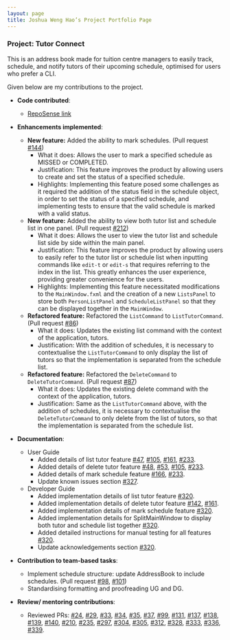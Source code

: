 ```yaml
---
layout: page
title: Joshua Weng Hao’s Project Portfolio Page
---
```


### Project: Tutor Connect

This is an address book made for tuition centre managers to easily track, schedule, 
and notify tutors of their upcoming schedule, optimised for users who prefer a CLI.

Given below are my contributions to the project.

* **Code contributed**: 
  * [RepoSense link](https://nus-cs2103-ay2324s1.github.io/tp-dashboard/?search=jweng88&breakdown=true)

* **Enhancements implemented**:
  * **New feature:** Added the ability to mark schedules. 
  (Pull request [#144](https://github.com/AY2324S1-CS2103T-T17-3/tp/pull/144))
    * What it does: Allows the user to mark a specified schedule as MISSED or COMPLETED.
    * Justification: This feature improves the product by allowing users to create and set the status of a specified
    schedule.
    * Highlights: Implementing this feature posed some challenges as it required the addition of the status field in 
    the schedule object, in order to set the status of a specified schedule, and implementing tests to ensure that the
    valid schedule is marked with a valid status. 
  * **New feature:** Added the ability to view both tutor list and schedule list in one panel. 
  (Pull request [#212](https://github.com/AY2324S1-CS2103T-T17-3/tp/pull/212))
    * What it does: Allows the user to view the tutor list and schedule list side by side within the main panel.
    * Justification: This feature improves the product by allowing users to easily refer to the tutor list or 
    schedule list when inputting commands like `edit-t` or `edit-s` that requires referring to the index in the list.
    This greatly enhances the user experience, providing greater convenience for the users.
    * Highlights: Implementing this feature necessitated modifications to the `MainWindow.fxml` and the creation of a 
    new `ListsPanel` to store both `PersonListPanel` and `ScheduleListPanel` so that they can be displayed together in 
    the `MainWindow`.
  * **Refactored feature:** Refactored the `ListCommand` to `ListTutorCommand`. 
  (Pull request [#86](https://github.com/AY2324S1-CS2103T-T17-3/tp/pull/86))
    * What it does: Updates the existing list command with the context of the application, tutors.
    * Justification: With the addition of schedules, it is necessary to contextualise the `ListTutorCommand` to 
    only display the list of tutors so that the implementation is separated from the schedule list.
  * **Refactored feature:** Refactored the `DeleteCommand` to `DeleteTutorCommand`.
    (Pull request [#87](https://github.com/AY2324S1-CS2103T-T17-3/tp/pull/87))
    * What it does: Updates the existing delete command with the context of the application, tutors.
    * Justification: Same as the `ListTutorCommand` above, with the addition of schedules, it is necessary to 
    contextualise the `DeleteTutorCommand` to only delete from the list of tutors, so that the implementation is
    separated from the schedule list.

* **Documentation**:
    * User Guide
        * Added details of list tutor feature [#47](https://github.com/AY2324S1-CS2103T-T17-3/tp/pull/47),
        [#105](https://github.com/AY2324S1-CS2103T-T17-3/tp/pull/105), 
        [#161](https://github.com/AY2324S1-CS2103T-T17-3/tp/pull/161), 
        [#233](https://github.com/AY2324S1-CS2103T-T17-3/tp/pull/233).
        * Added details of delete tutor feature [#48](https://github.com/AY2324S1-CS2103T-T17-3/tp/pull/48), 
        [#53](https://github.com/AY2324S1-CS2103T-T17-3/tp/pull/53), 
        [#105](https://github.com/AY2324S1-CS2103T-T17-3/tp/pull/105),
        [#233](https://github.com/AY2324S1-CS2103T-T17-3/tp/pull/233).
        * Added details of mark schedule feature [#166](https://github.com/AY2324S1-CS2103T-T17-3/tp/pull/166), 
        [#233](https://github.com/AY2324S1-CS2103T-T17-3/tp/pull/233).
        *  Update known issues section [#327](https://github.com/AY2324S1-CS2103T-T17-3/tp/pull/327).
    * Developer Guide
        * Added implementation details of list tutor feature 
        [#320](https://github.com/AY2324S1-CS2103T-T17-3/tp/pull/320).
        * Added implementation details of delete tutor feature 
        [#142](https://github.com/AY2324S1-CS2103T-T17-3/tp/pull/142), 
        [#161](https://github.com/AY2324S1-CS2103T-T17-3/tp/pull/161).
        * Added implementation details of mark schedule feature 
        [#320](https://github.com/AY2324S1-CS2103T-T17-3/tp/pull/320).
        * Added implementation details for SplitMainWindow to display both tutor and schedule list together 
        [#320](https://github.com/AY2324S1-CS2103T-T17-3/tp/pull/320).
        * Added detailed instructions for manual testing for all features 
        [#320](https://github.com/AY2324S1-CS2103T-T17-3/tp/pull/320).
        * Update acknowledgements section [#320](https://github.com/AY2324S1-CS2103T-T17-3/tp/pull/320).

* **Contribution to team-based tasks**:
    * Implement schedule structure: update AddressBook to include schedules. (Pull request 
    [#98](https://github.com/AY2324S1-CS2103T-T17-3/tp/pull/98),
    [#101](https://github.com/AY2324S1-CS2103T-T17-3/tp/pull/101))
    * Standardising formatting and proofreading UG and DG.

* **Review/ mentoring contributions**:
    * Reviewed PRs: [#24](https://github.com/AY2324S1-CS2103T-T17-3/tp/pull/24), 
    [#29](https://github.com/AY2324S1-CS2103T-T17-3/tp/pull/29), 
    [#33](https://github.com/AY2324S1-CS2103T-T17-3/tp/pull/33),
    [#34](https://github.com/AY2324S1-CS2103T-T17-3/tp/pull/34),
    [#35](https://github.com/AY2324S1-CS2103T-T17-3/tp/pull/35),
    [#37](https://github.com/AY2324S1-CS2103T-T17-3/tp/pull/37),
    [#99](https://github.com/AY2324S1-CS2103T-T17-3/tp/pull/99),
    [#131](https://github.com/AY2324S1-CS2103T-T17-3/tp/pull/131),
    [#137](https://github.com/AY2324S1-CS2103T-T17-3/tp/pull/137),
    [#138](https://github.com/AY2324S1-CS2103T-T17-3/tp/pull/138),
    [#139](https://github.com/AY2324S1-CS2103T-T17-3/tp/pull/139),
    [#140](https://github.com/AY2324S1-CS2103T-T17-3/tp/pull/140),
    [#210](https://github.com/AY2324S1-CS2103T-T17-3/tp/pull/210),
    [#235](https://github.com/AY2324S1-CS2103T-T17-3/tp/pull/235),
    [#297](https://github.com/AY2324S1-CS2103T-T17-3/tp/pull/297),
    [#304](https://github.com/AY2324S1-CS2103T-T17-3/tp/pull/304),
    [#305](https://github.com/AY2324S1-CS2103T-T17-3/tp/pull/305),
    [#312](https://github.com/AY2324S1-CS2103T-T17-3/tp/pull/312),
    [#328](https://github.com/AY2324S1-CS2103T-T17-3/tp/pull/328),
    [#333](https://github.com/AY2324S1-CS2103T-T17-3/tp/pull/333),
    [#336](https://github.com/AY2324S1-CS2103T-T17-3/tp/pull/336),
    [#339](https://github.com/AY2324S1-CS2103T-T17-3/tp/pull/339).

